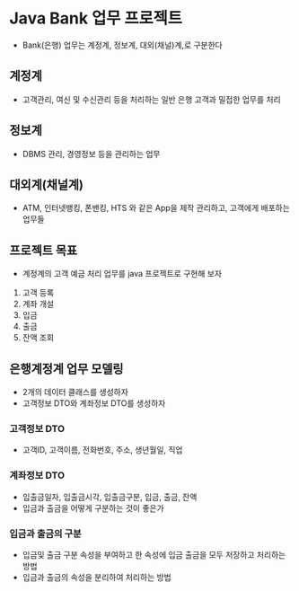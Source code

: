 # Java Bank 업무 프로젝트
* Bank(은행) 업무는 계정계, 정보계, 대외(채널)계,로 구분한다

## 계정계
* 고객관리, 여신 및 수신관리 등을 처리하는 일반 은행 고객과
  밀접한 업무를 처리

## 정보계
* DBMS 관리, 경영정보 등을 관리하는 업무

## 대외계(채널계)
* ATM, 인터넷뱅킹, 폰밴킹, HTS 와 같은 App을 제작 관리하고,
  고객에게 배포하는 업무들

## 프로젝트 목표
* 계정계의 고객 예금 처리 업무를 java 프로젝트로 구현해 보자

1. 고객 등록
2. 계좌 개설
3. 입금
4. 출금
5. 잔액 조회

## 은행계정계 업무 모델링
* 2개의 데이터 클래스를 생성하자
* 고객정보 DTO와 계좌정보 DTO를 생성하자

### 고객정보 DTO
* 고객ID, 고객이름, 전화번호, 주소, 생년월일, 직업

### 계좌정보 DTO
* 입출금일자, 입출금시각, 입출금구분, 입금, 출금, 잔액
* 입금과 출금을 어떻게 구분하는 것이 좋은가

### 입금과 출금의 구분
* 입금및 출금 구분 속성을 부여하고 한 속성에 입금 출금을 모두
  저장하고 처리하는 방법
* 입금과 출금의 속성을 분리하여 처리하는 방법


